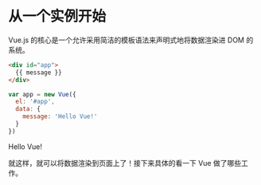 # 从一个实例开始

Vue.js 的核心是一个允许采用简洁的模板语法来声明式地将数据渲染进 DOM 的系统。

```html
<div id="app">
  {{ message }}
</div>
```
```js
var app = new Vue({
  el: '#app',
  data: {
    message: 'Hello Vue!'
  }
})
```

Hello Vue!

就这样，就可以将数据渲染到页面上了！接下来具体的看一下 Vue 做了哪些工作。